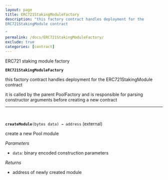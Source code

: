 ```yaml
---
layout: page
title: ERC721StakingModuleFactory
description: "this factory contract handles deployment for the
ERC721StakingModule contract

"
permalink: /docs/ERC721StakingModuleFactory/
exclude: true
categories: [contract]
---
```


ERC721 staking module factory



**`ERC721StakingModuleFactory`**

this factory contract handles deployment for the
ERC721StakingModule contract



it is called by the parent PoolFactory and is responsible
for parsing constructor arguments before creating a new contract





****
<br>

**`createModule`**`(bytes data) → address` (external)

create a new Pool module




*Parameters*  
- `data`: binary encoded construction parameters


*Returns*  
- address of newly created module


